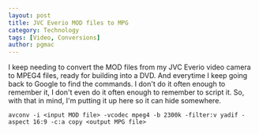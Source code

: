 ```yaml
---
layout: post
title: JVC Everio MOD files to MPG
category: Technology
tags: [Video, Conversions]
author: pgmac
---
```

I keep needing to convert the MOD files from my JVC Everio video camera to MPEG4 files, ready for building into a DVD. And everytime I keep going back to Google to find the commands. I don't do it often enough to remember it, I don't even do it often enough to remember to script it.
So, with that in mind, I'm putting it up here so it can hide somewhere.

`avconv -i <input MOD file> -vcodec mpeg4 -b 2300k -filter:v yadif -aspect 16:9 -c:a copy <output MPG file>`
